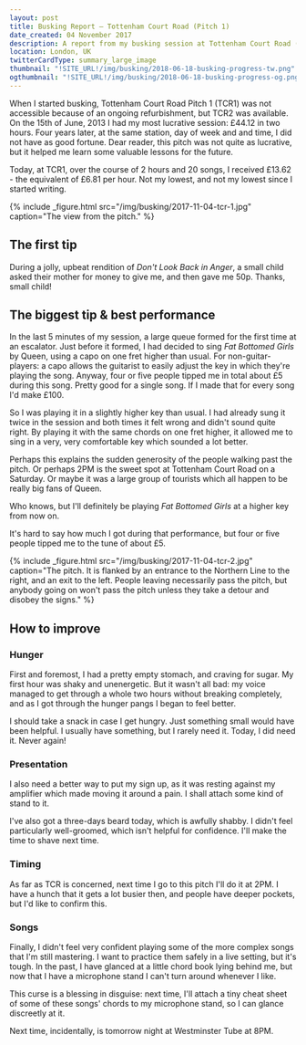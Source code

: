 ```yaml
---
layout: post
title: Busking Report – Tottenham Court Road (Pitch 1)
date_created: 04 November 2017
description: A report from my busking session at Tottenham Court Road (Pitch 1) on the 4th of November!
location: London, UK
twitterCardType: summary_large_image
thumbnail: "!SITE_URL!/img/busking/2018-06-18-busking-progress-tw.png"
ogthumbnail: "!SITE_URL!/img/busking/2018-06-18-busking-progress-og.png"
---
```


When I started busking, Tottenham Court Road Pitch 1 (TCR1) was not accessible because of an ongoing refurbishment, but TCR2 was available. On the 15th of June, 2013 I had my most lucrative session: £44.12 in two hours. Four years later, at the same station, day of week and and time, I did not have as good fortune. Dear reader, this pitch was not quite as lucrative, but it helped me learn some valuable lessons for the future.

Today, at TCR1, over the course of 2 hours and 20 songs, I received £13.62 - the equivalent of £6.81 per hour. Not my lowest, and not my lowest since I started writing.

{% include _figure.html src="/img/busking/2017-11-04-tcr-1.jpg" caption="The view from the pitch." %}

## The first tip

During a jolly, upbeat rendition of _Don't Look Back in Anger_, a small child asked their mother for money to give me, and then gave me 50p. Thanks, small child!

## The biggest tip & best performance

In the last 5 minutes of my session, a large queue formed for the first time at an escalator. Just before it formed, I had decided to sing _Fat Bottomed Girls_ by Queen, using a capo on one fret higher than usual. For non-guitar-players: a capo allows the guitarist to easily adjust the key in which they're playing the song. Anyway, four or five people tipped me in total about £5 during this song. Pretty good for a single song. If I made that for every song I'd make £100.

So I was playing it in a slightly higher key than usual. I had already sung it twice in the session and both times it felt wrong and didn't sound quite right. By playing it with the same chords on one fret higher, it allowed me to sing in a very, very comfortable key which sounded a lot better.

Perhaps this explains the sudden generosity of the people walking past the pitch. Or perhaps 2PM is the sweet spot at Tottenham Court Road on a Saturday. Or maybe it was a large group of tourists which all happen to be really big fans of Queen.

Who knows, but I'll definitely be playing _Fat Bottomed Girls_ at a higher key from now on.

It's hard to say how much I got during that performance, but four or five people tipped me to the tune of about £5.

{% include _figure.html src="/img/busking/2017-11-04-tcr-2.jpg" caption="The pitch. It is flanked by an entrance to the Northern Line to the right, and an exit to the left. People leaving necessarily pass the pitch, but anybody going on won't pass the pitch unless they take a detour and disobey the signs." %}

## How to improve

### Hunger

First and foremost, I had a pretty empty stomach, and craving for sugar. My first hour was shaky and unenergetic. But it wasn't all bad: my voice managed to get through a whole two hours without breaking completely, and as I got through the hunger pangs I began to feel better.

I should take a snack in case I get hungry. Just something small would have been helpful. I usually have something, but I rarely need it. Today, I did need it. Never again!

### Presentation

I also need a better way to put my sign up, as it was resting against my amplifier which made moving it around a pain. I shall attach some kind of stand to it.

I've also got a three-days beard today, which is awfully shabby. I didn't feel particularly well-groomed, which isn't helpful for confidence. I'll make the time to shave next time.

### Timing

As far as TCR is concerned, next time I go to this pitch I'll do it at 2PM. I have a hunch that it gets a lot busier then, and people have deeper pockets, but I'd like to confirm this.

### Songs

Finally, I didn't feel very confident playing some of the more complex songs that I'm still mastering. I want to practice them safely in a live setting, but it's tough. In the past, I have glanced at a little chord book lying behind me, but now that I have a microphone stand I can't turn around whenever I like.

This curse is a blessing in disguise: next time, I'll attach a tiny cheat sheet of some of these songs' chords to my microphone stand, so I can glance discreetly at it.

Next time, incidentally, is tomorrow night at Westminster Tube at 8PM.
